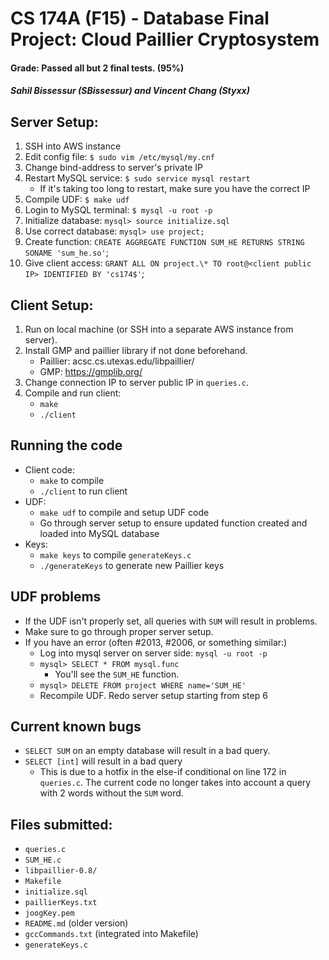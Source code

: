 # CS 174A (F15) - Database Final Project: Cloud Paillier Cryptosystem
#### Grade: Passed all but 2 final tests. (95%)
##### Sahil Bissessur (SBissessur) and Vincent Chang (Styxx)

## Server Setup:
1. SSH into AWS instance
2. Edit config file: `$ sudo vim /etc/mysql/my.cnf`
3. Change bind-address to server's private IP
4. Restart MySQL service: `$ sudo service mysql restart`
   * If it's taking too long to restart, make sure you have the correct IP
5. Compile UDF: `$ make udf`
6. Login to MySQL terminal: `$ mysql -u root -p`
7. Initialize database: `mysql> source initialize.sql`
8. Use correct database: `mysql> use project;`
9. Create function: `CREATE AGGREGATE FUNCTION SUM_HE RETURNS STRING SONAME 'sum_he.so'`;
10. Give client access: `GRANT ALL ON project.\* TO root@<client public IP> IDENTIFIED BY 'cs174$'`;



## Client Setup:
1. Run on local machine (or SSH into a separate AWS instance from server).
2. Install GMP and paillier library if not done beforehand.
   * Paillier: acsc.cs.utexas.edu/libpaillier/
   * GMP: https://gmplib.org/
3. Change connection IP to server public IP in `queries.c`.
4. Compile and run client:
   * `make`
   * `./client`


## Running the code
* Client code:
    * `make` to compile
    * `./client` to run client
* UDF:
    * `make udf` to compile and setup UDF code
    * Go through server setup to ensure updated function created and loaded into MySQL database
* Keys:
    * `make keys` to compile `generateKeys.c`
    * `./generateKeys` to generate new Paillier keys

## UDF problems
* If the UDF isn't properly set, all queries with `SUM` will result in problems.
* Make sure to go through proper server setup.
* If you have an error (often #2013, #2006, or something similar:)
    * Log into mysql server on server side: `mysql -u root -p`
    * `mysql> SELECT * FROM mysql.func`
        * You'll see the `SUM_HE` function.
    * `mysql> DELETE FROM project WHERE name='SUM_HE'`
    * Recompile UDF. Redo server setup starting from step 6

## Current known bugs
* `SELECT SUM` on an empty database will result in a bad query.
* `SELECT [int]` will result in a bad query
    * This is due to a hotfix in the else-if conditional on line 172 in `queries.c`. The current code no longer takes into account a query with 2 words without the `SUM` word.

## Files submitted:
* `queries.c`
* `SUM_HE.c`
* `libpaillier-0.8/`
* `Makefile`
* `initialize.sql`
* `paillierKeys.txt`
* `joogKey.pem`
* `README.md` (older version)
* `gccCommands.txt` (integrated into Makefile)
* `generateKeys.c`
